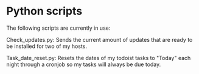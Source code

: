# Python scripts

The following scripts are currently in use:

Check_updates.py: Sends the current amount of updates that are ready to be installed for two of my hosts.

Task_date_reset.py: Resets the dates of my todoist tasks to "Today" each night through a cronjob so my tasks will always be due today.